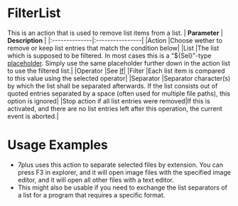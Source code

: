 # FilterList #
This is an action that is used to remove list items from a list.
| **Parameter** | **Description** |
|:--------------|:----------------|
|Action         |Choose wether to remove or keep list entries that match the condition below|
|List           |The list which is supposed to be filtered. In most cases this is a "${Sel}"-type [placeholder](docsGenericPlaceholders.md). Simply use the same placeholder further down in the action list to use the filtered list.|
|Operator       |See [If](docsConditionsIf.md)|
|Filter         |Each list item is compared to this value using the selected operator|
|Separator      |Separator character(s) by which the list shall be separated afterwards. If the list consists out of quoted entries separated by a space (often used for multiple file paths), this option is ignored|
|Stop action if all list entries were removed|If this is activated, and there are no list entries left after this operation, the current event is aborted.|

# Usage Examples #
  * 7plus uses this action to separate selected files by extension. You can press F3 in explorer, and it will open image files with the specified image editor, and it will open all other files with a text editor.
  * This might also be usable if you need to exchange the list separators of a list for a program that requires a specific format.